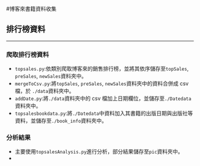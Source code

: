 #博客來書籍資料收集

## 排行榜資料

---
### 爬取排行榜資料
- `topsales.py`:依類別爬取博客來的銷售排行榜，並將其依序儲存至`topSales`, 
`preSales`, `newSales`資料夾中。
- `mergeToCsv.py`:將`topSales`, `preSales`, `newSales`資料夾中的資料合併成 csv 檔，於
`./data`資料夾中。
- `addDate.py`:將`./data`資料夾中的 csv 檔加上日期欄位，並儲存至`./Datedata`資料夾中。
- `topsalesbookdata.py`:將`./Datedata`中資料加入其書籍的出版日期與出版社等資料，並儲存至`./book_info`資料夾中。

### 分析結果
- 主要使用`topsalesAnalysis.py`進行分析，部分結果儲存至`pic`資料夾中。
- 